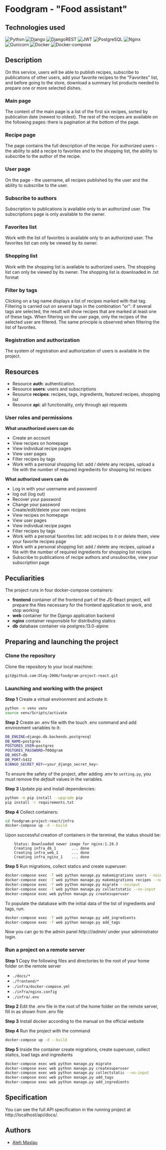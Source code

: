 #  Foodgram - "Food assistant"

## Technologies used
![Python](https://img.shields.io/badge/Python-3776AB?style=for-the-badge&logo=python&logoColor=white) ![Django](https://img.shields.io/badge/Django-092E20?style=for-the-badge&logo=django&logoColor=white) ![DjangoREST](https://img.shields.io/badge/DJANGO-REST-ff1709?style=for-the-badge&logo=django&logoColor=white&color=ff1709&labelColor=gray) ![JWT](https://img.shields.io/badge/JWT-black?style=for-the-badge&logo=JSON%20web%20tokens) ![PostgreSQL](https://img.shields.io/badge/PostgreSQL-316192?style=for-the-badge&logo=postgresql&logoColor=white) ![Nginx](https://img.shields.io/badge/nginx-%23009639.svg?style=for-the-badge&logo=nginx&logoColor=white) ![Gunicorn](https://img.shields.io/badge/gunicorn-%298729.svg?style=for-the-badge&logo=gunicorn&logoColor=white) ![Docker](https://img.shields.io/badge/docker-%230db7ed.svg?style=for-the-badge&logo=docker&logoColor=white) ![Docker-compose](https://img.shields.io/badge/-Docker%20compose-464646?style=for-the-badge&logo=Docker&logoColor=white&color=008080)

##  Description
On this service, users will be able to publish recipes, subscribe to publications of other users,
add your favorite recipes to the "Favorites" list, and before going to the store, download a summary list
products needed to prepare one or more selected dishes.

### Main page
The content of the main page is a list of the first six recipes, sorted by publication date (newest to oldest).
The rest of the recipes are available on the following pages: there is pagination at the bottom of the page.

### Recipe page
The page contains the full description of the recipe. For authorized users - the ability to add a recipe to favorites and
to the shopping list, the ability to subscribe to the author of the recipe.

### User page
On the page - the username, all recipes published by the user and the ability to subscribe to the user.

### Subscribe to authors
Subscription to publications is available only to an authorized user. The subscriptions page is only available to the owner.

### Favorites list
Work with the list of favorites is available only to an authorized user.
The favorites list can only be viewed by its owner.

### Shopping list
Work with the shopping list is available to authorized users.
The shopping list can only be viewed by its owner.
The shopping list is downloaded in .txt format

### Filter by tags
Clicking on a tag name displays a list of recipes marked with that tag. Filtering is carried out on several
tags in the combination "or": if several tags are selected, the result will show recipes that are marked
at least one of these tags. When filtering on the user page, only the recipes of the selected user are filtered.
The same principle is observed when filtering the list of favorites.

### Registration and authorization
The system of registration and authorization of users is available in the project.

## Resources
- Resource **auth**: authentication.
- Resource **users**: users and subscriptions
- Resource **recipes**: recipes, tags, ingredients, featured recipes, shopping list
- Resource **api**: all functionality, only through api requests

### User roles and permissions
**What unauthorized users can do**
- Create an account
- View recipes on homepage
- View individual recipe pages
- View user pages
- Filter recipes by tags
- Work with a personal shopping list: add / delete any recipes, upload a file with the number of required
  ingredients for shopping list recipes

**What authorized users can do**
- Log in with your username and password
- log out (log out)
- Recover your password
- Change your password
- Create/edit/delete your own recipes
- View recipes on homepage
- View user pages
- View individual recipe pages
- Filter recipes by tags
- Work with a personal favorites list: add recipes to it or delete them,
  view your favorite recipes page
- Work with a personal shopping list: add / delete any recipes, upload a file with the number of required
  ingredients for shopping list recipes
- Subscribe to publications of recipe authors and unsubscribe, view your subscription page

## Peculiarities
The project runs in four docker-compose containers:
- **frontend** container of the frontend part of the JS-React project, will prepare the files necessary for the frontend application to work,
  and stop working
- **web** container for the Django application backend
- **nginx** container responsible for distributing statics
- **db** database container via postgres:13.0-alpine

## Preparing and launching the project
### Clone the repository
Clone the repository to your local machine:
```bash
git@github.com:Oleg-2006/foodgram-project-react.git
```

### Launching and working with the project
**Step 1** Create a virtual environment and activate it:
```bash
python -m venv venv
source venv/Scripts/activate
```

**Step 2** Create an .env file with the touch .env command and add environment variables to it:
```bash
DB_ENGINE=django.db.backends.postgresql
DB_NAME=postgres
POSTGRES_USER=postgres
POSTGRES_PASSWORD=f00dgram
DB_HOST=db
DB_PORT=5432
DJANGO_SECRET_KEY=<your_django_secret_key>
```
To ensure the safety of the project, after adding .env to `setting.py`, you must remove the *default* values ​​in the variables.

**Step 3** Update pip and install dependencies:
```bash
python -m pip install --upgrade pip
pip install -r requirements.txt
```

**Step 4** Collect containers:
```bash
cd foodgram-project-react/infra
docker-compose up -d --build
```
Upon successful creation of containers in the terminal, the status should be:
```
    Status: Downloaded newer image for nginx:1.19.3
    Creating infra_db_1       ... done
    Creating infra_web_1      ... done
    Creating infra_nginx_1    ... done
```

**Step 5** Run migrations, collect statics and create superuser:
```bash
docker-compose exec -T web python manage.py makemigrations users --noinput
docker-compose exec -T web python manage.py makemigrations recipes --noinput
docker-compose exec -T web python manage.py migrate --noinput
docker-compose exec -T web python manage.py collectstatic --no-input
docker-compose exec web python manage.py createsuperuser
```
To populate the database with the initial data of the list of ingredients and tags, run:
```bash
docker-compose exec -T web python manage.py add_ingredients
docker-compose exec -T web python manage.py add_tags
```
Now you can go to the admin panel *http://<your host>/admin/* under your administrator login.

### Run a project on a remote server

**Step 1** Copy the following files and directories to the root of your home folder on the remote server
- `./docs/*`
- `./frontend/*`
- `./infra/docker-compose.yml`
- `./infra/nginx.config`
- `./infra/.env`

**Step 2** Edit the .env file in the root of the home folder on the remote server, fill in as shown
from .env file

**Step 3** Install docker according to the manual on the official website

**Step 4** Run the project with the command
```bash
docker-compose up -d --build
```
**Step 5** Inside the container create migrations, create superuser, collect statics, load tags and ingredients
```bash
docker-compose exec web python manage.py migrate
docker-compose exec web python manage.py createsuperuser
docker-compose exec web python manage.py collectstatic --no-input
docker-compose exec web python manage.py add_tags
docker-compose exec web python manage.py add_ingredients
```

## Specification
You can see the full API specification in the running project at http://localhost/api/docs/.

## Authors
- [Aleh Maslau](https://github.com/Alehmas)
